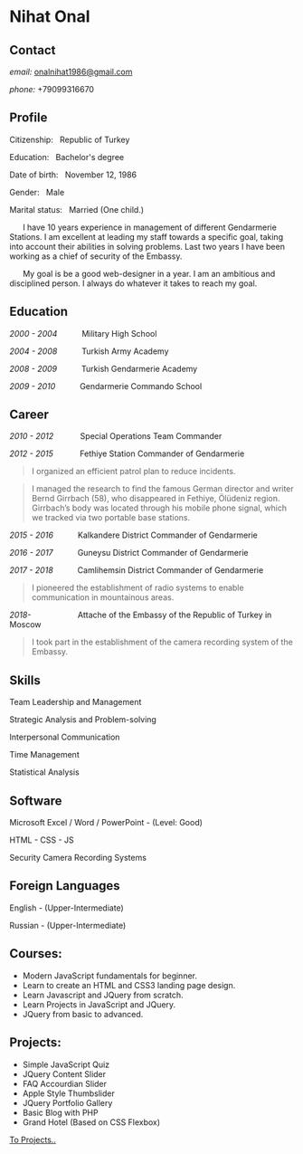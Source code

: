 # **Nihat Onal**

## **Contact**

*email:* onalnihat1986@gmail.com

*phone:* +79099316670

## **Profile**
Citizenship:&nbsp; &nbsp;Republic of Turkey

Education:&nbsp; &nbsp;Bachelor's degree

Date of birth:&nbsp; &nbsp;November 12, 1986

Gender:&nbsp; &nbsp;Male

Marital status:&nbsp; &nbsp;Married (One child.)

&nbsp; &nbsp; &nbsp; I have 10 years experience in management of different Gendarmerie Stations. I am excellent at leading my staff towards a specific goal, taking into account their abilities in solving problems. Last two years I have been working as a chief of security of the Embassy. 

&nbsp; &nbsp; &nbsp; My goal is be a good web-designer in a year. I am an ambitious and disciplined person. I always do whatever it takes to reach my goal.  

## **Education**

*2000 - 2004*&nbsp; &nbsp; &nbsp; &nbsp; &nbsp; &nbsp;Military High School

*2004 - 2008*&nbsp; &nbsp; &nbsp; &nbsp; &nbsp; &nbsp;Turkish Army Academy

*2008 - 2009*&nbsp; &nbsp; &nbsp; &nbsp; &nbsp; &nbsp;Turkish Gendarmerie Academy

*2009 - 2010*&nbsp; &nbsp; &nbsp; &nbsp; &nbsp; &nbsp;Gendarmerie Commando School

## **Career**

*2010 - 2012*&nbsp; &nbsp; &nbsp; &nbsp; &nbsp; &nbsp; Special Operations Team Commander

*2012 - 2015*&nbsp; &nbsp; &nbsp; &nbsp; &nbsp; &nbsp; Fethiye Station Commander of Gendarmerie
> I organized an efficient patrol plan to reduce incidents.

> I managed the research to find the famous German director and writer Bernd Girrbach (58), who disappeared in Fethiye, Ölüdeniz region. Girrbach’s body was located through his mobile phone signal, which we tracked via two portable base stations. 


*2015 - 2016*&nbsp; &nbsp; &nbsp; &nbsp; &nbsp; &nbsp;Kalkandere District Commander of Gendarmerie

*2016 - 2017*&nbsp; &nbsp; &nbsp; &nbsp; &nbsp; &nbsp;Guneysu District Commander of Gendarmerie

*2017 - 2018*&nbsp; &nbsp; &nbsp; &nbsp; &nbsp; &nbsp;Camlihemsin District Commander of Gendarmerie
> I pioneered the establishment of radio systems to enable communication in mountainous areas.

*2018-*&nbsp; &nbsp; &nbsp; &nbsp; &nbsp;&nbsp;&nbsp; &nbsp; &nbsp; &nbsp; &nbsp; &nbsp;Attache of the Embassy of the Republic of Turkey in Moscow

> I took part in the establishment of the camera recording system of the Embassy.

## **Skills**

Team Leadership and Management

Strategic Analysis and Problem-solving

Interpersonal Communication 

Time Management 

Statistical Analysis

## **Software**

Microsoft Excel / Word / PowerPoint - (Level: Good)

HTML - CSS - JS

Security Camera Recording Systems

## **Foreign Languages**

English - (Upper-Intermediate)

Russian - (Upper-Intermediate)


## **Courses:** 
-  Modern JavaScript fundamentals for beginner.
-  Learn to create an HTML and CSS3 landing page design.
-  Learn Javascript and JQuery from scratch.
-  Learn Projects in JavaScript and JQuery.
-  JQuery from basic to advanced.

## **Projects:**
-  Simple JavaScript Quiz
-  JQuery Content Slider
-  FAQ Accourdian Slider
-  Apple Style Thumbslider
-  JQuery Portfolio Gallery
-  Basic Blog with PHP
-  Grand Hotel (Based on CSS Flexbox)

[To Projects..](https://github.com/nihatonal/My-Projects) 